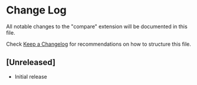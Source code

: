 # Change Log

All notable changes to the "compare" extension will be documented in this file.

Check [Keep a Changelog](http://keepachangelog.com/) for recommendations on how to structure this file.

## [Unreleased]

- Initial release